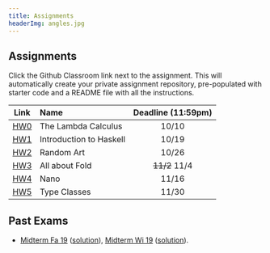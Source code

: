 ```yaml
---
title: Assignments
headerImg: angles.jpg
---
```


## Assignments

Click the Github Classroom link next to the assignment. 
This will automatically create your private assignment repository, 
pre-populated with starter code and a README file with all the instructions.


| Link                                             | Name                            | Deadline (11:59pm)        |
|:------------------------------------------------:|:--------------------------------|:-------------------------:|
| [HW0](https://classroom.github.com/a/ntHHd64Z)   | The Lambda Calculus             | 10/10                     |
| [HW1](https://classroom.github.com/a/1Qsc21M6)   | Introduction to Haskell         | 10/19                     |
| [HW2](https://classroom.github.com/a/CT51NFBn)   | Random Art                      | 10/26                     |
| [HW3](https://classroom.github.com/a/YQTokaPw)   | All about Fold                  | ~~11/2~~ 11/4             |
| [HW4](https://classroom.github.com/a/h3eV6a8y)   | Nano                            | 11/16                     |
| [HW5](https://classroom.github.com/a/qCRz2ou7)   | Type Classes                    | 11/30                     |


## Past Exams

- [Midterm Fa 19](/static/raw/130-midterm-fa19.pdf) ([solution](/static/raw/130-midterm-fa19-solution.pdf)),
  [Midterm Wi 19](/static/raw/130-midterm-wi19.pdf) ([solution](/static/raw/130-midterm-wi19-solution.pdf)).

<!--
- [Final Fa 19](/static/raw/130-final-fa19.pdf) ([solution](/static/raw/130-final-fa19-solution.pdf)),
  [Final Wi 19](/static/raw/130-final-wi19.pdf) ([solution](/static/raw/130-final-wi19-solution.pdf)).
--> 
